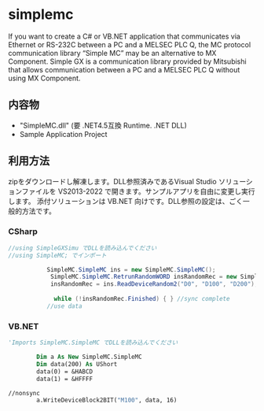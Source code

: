 # simplemc
If you want to create a C# or VB.NET application that communicates via Ethernet or RS-232C between a PC and a MELSEC PLC Q, 
the MC protocol communication library “Simple MC” may be an alternative to MX Component. Simple GX is a communication library 
provided by Mitsubishi that allows communication between a PC and a MELSEC PLC Q without using MX Component.


## 内容物
- "SimpleMC.dll" (要 .NET4.5互換 Runtime.  .NET DLL)
- Sample Application Project


## 利用方法

zipをダウンロードし解凍します。DLL参照済みであるVisual Studio ソリューションファイルを VS2013-2022 で開きます。サンプルアプリを自由に変更し実行します。
添付ソリューションは VB.NET 向けです。DLL参照の設定は、ごく一般的方法です。


### CSharp
```cs
//using SimpleGXSimu でDLLを読み込んでください
//using SimpleMC; でインポート

　　　　　　 SimpleMC.SimpleMC ins = new SimpleMC.SimpleMC();
            SimpleMC.SimpleMC.RetrunRandomWORD insRandomRec = new SimpleMC.SimpleMC.RetrunRandomWORD();
            insRandomRec = ins.ReadDeviceRandom2("D0", "D100", "D200");
             
             while (!insRandomRec.Finished) { } //sync complete
           //use data  
```

### VB.NET
```vb
'Imports SimpleMC.SimpleMC でDLLを読み込んでください

        Dim a As New SimpleMC.SimpleMC
        Dim data(200) As UShort
        data(0) = &HABCD
        data(1) = &HFFFF

//nonsync
        a.WriteDeviceBlock2BIT("M100", data, 16) 

```
